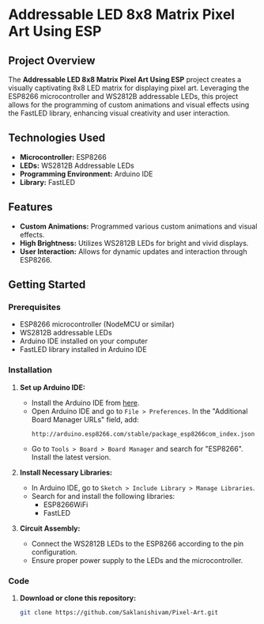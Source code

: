 # Addressable LED 8x8 Matrix Pixel Art Using ESP


## Project Overview
The **Addressable LED 8x8 Matrix Pixel Art Using ESP** project creates a visually captivating 8x8 LED matrix for displaying pixel art. Leveraging the ESP8266 microcontroller and WS2812B addressable LEDs, this project allows for the programming of custom animations and visual effects using the FastLED library, enhancing visual creativity and user interaction.

## Technologies Used
- **Microcontroller:** ESP8266
- **LEDs:** WS2812B Addressable LEDs
- **Programming Environment:** Arduino IDE
- **Library:** FastLED

## Features
- **Custom Animations:** Programmed various custom animations and visual effects.
- **High Brightness:** Utilizes WS2812B LEDs for bright and vivid displays.
- **User Interaction:** Allows for dynamic updates and interaction through ESP8266.

## Getting Started

### Prerequisites
* ESP8266 microcontroller (NodeMCU or similar)
* WS2812B addressable LEDs
* Arduino IDE installed on your computer
* FastLED library installed in Arduino IDE

### Installation

1. **Set up Arduino IDE:**
   * Install the Arduino IDE from [here](https://www.arduino.cc/en/Main/Software).
   * Open Arduino IDE and go to `File > Preferences`. In the "Additional Board Manager URLs" field, add:
     ```
     http://arduino.esp8266.com/stable/package_esp8266com_index.json
     ```
   * Go to `Tools > Board > Board Manager` and search for "ESP8266". Install the latest version.

2. **Install Necessary Libraries:**
   * In Arduino IDE, go to `Sketch > Include Library > Manage Libraries`.
   * Search for and install the following libraries:
     * ESP8266WiFi
     * FastLED

3. **Circuit Assembly:**
   * Connect the WS2812B LEDs to the ESP8266 according to the pin configuration.
   * Ensure proper power supply to the LEDs and the microcontroller.

### Code

1. **Download or clone this repository:**
   ```sh
   git clone https://github.com/Saklanishivam/Pixel-Art.git


